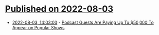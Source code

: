 # [Published on 2022-08-03](index.md)

* [2022-08-03, 14:03:00](https://slashdot.org/story/22/08/03/142259/podcast-guests-are-paying-up-to-50000-to-appear-on-popular-shows?utm_source=rss1.0mainlinkanon&utm_medium=feed) - [Podcast Guests Are Paying Up To $50,000 To Appear on Popular Shows](https://slashdot.org/story/22/08/03/142259/podcast-guests-are-paying-up-to-50000-to-appear-on-popular-shows?utm_source=rss1.0mainlinkanon&utm_medium=feed)

